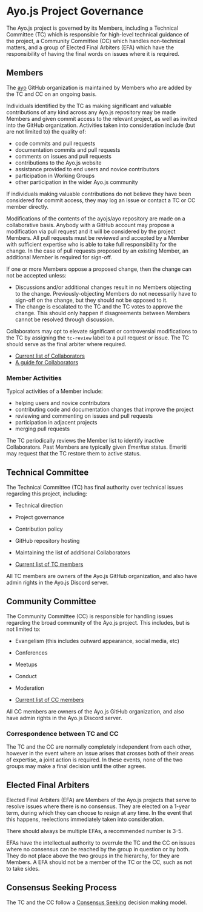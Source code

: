 # Ayo.js Project Governance

The Ayo.js project is governed by its Members, including a Technical Committee
(TC) which is responsible for high-level technical guidance of the project, a
Community Committee (CC) which handles non-technical matters, and a group of 
Elected Final Arbiters (EFA) which have the responsibility of having the final
words on issues where it is required.

## Members

The [ayo](https://github.com/ayo) GitHub organization is
maintained by Members who are added by the TC and CC on an ongoing basis.

Individuals identified by the TC as making significant and valuable
contributions of any kind across any Ayo.js repository may be made Members and
given commit access to the relevant project, as well as invited into the
GitHub organization. Activities taken into consideration include
(but are not limited to) the quality of:

* code commits and pull requests
* documentation commits and pull requests
* comments on issues and pull requests
* contributions to the Ayo.js website
* assistance provided to end users and novice contributors
* participation in Working Groups
* other participation in the wider Ayo.js community

If individuals making valuable contributions do not believe they have been
considered for commit access, they may log an issue or contact a TC or CC member
directly.

Modifications of the contents of the ayojs/ayo repository are made on
a collaborative basis. Anybody with a GitHub account may propose a
modification via pull request and it will be considered by the project
Members. All pull requests must be reviewed and accepted by a
Member with sufficient expertise who is able to take full
responsibility for the change. In the case of pull requests proposed
by an existing Member, an additional Member is required
for sign-off.

If one or more Members oppose a proposed change, then the change can not
be accepted unless:

* Discussions and/or additional changes result in no Members objecting to
  the change. Previously-objecting Members do not necessarily have to
  sign-off on the change, but they should not be opposed to it.
* The change is escalated to the TC and the TC votes to approve the change.
  This should only happen if disagreements between Members cannot be
  resolved through discussion.

Collaborators may opt to elevate significant or controversial modifications to
the TC by assigning the `tc-review` label to a pull request or issue. The
TC should serve as the final arbiter where required.

* [Current list of Collaborators](./README.md#current-project-team-members)
* [A guide for Collaborators](./COLLABORATOR_GUIDE.md)

### Member Activities

Typical activities of a Member include:

* helping users and novice contributors
* contributing code and documentation changes that improve the project
* reviewing and commenting on issues and pull requests
* participation in adjacent projects
* merging pull requests

The TC periodically reviews the Member list to identify inactive
Collaborators. Past Members are typically given _Emeritus_ status. Emeriti
may request that the TC restore them to active status.

## Technical Committee

The Technical Committee (TC) has final authority over technical issues regarding
this project, including:

* Technical direction
* Project governance
* Contribution policy
* GitHub repository hosting
* Maintaining the list of additional Collaborators

* [Current list of TC members](./README.md#current-project-team-members)

All TC members are owners of the Ayo.js GitHub organization, and also have admin
rights in the Ayo.js Discord server.

## Community Committee

The Community Committee (CC) is responsible for handling issues regarding the
broad community of the Ayo.js project. This includes, but is not limited to:

* Evangelism (this includes outward appearance, social media, etc)
* Conferences
* Meetups
* Conduct
* Moderation

* [Current list of CC members](./README.md#current-project-team-members)

All CC members are owners of the Ayo.js GitHub organization, and also have admin
rights in the Ayo.js Discord server.

### Correspondence between TC and CC

The TC and the CC are normally completely independent from each other, however
in the event where an issue arises that crosses both of their areas of
expertise, a joint action is required. In these events, none of the two groups
may make a final decision until the other agrees.

## Elected Final Arbiters

Elected Final Arbiters (EFA) are Members of the Ayo.js projects that serve to
resolve issues where there is no consensus. They are elected on a 1-year term,
during which they can choose to resign at any time. In the event that this
happens, reelections immediately taken into consideration.

There should always be multiple EFAs, a recommended number is 3-5.

EFAs have the intellectual authority to overrule the TC and the CC on issues
where no consensus can be reached by the group in question or by both. They do
not place above the two groups in the hierarchy, for they are Members. A EFA
should not be a member of the TC or the CC, such as not to take sides.

## Consensus Seeking Process

The TC and the CC follow a [Consensus Seeking][] decision making model.

[Consensus Seeking]: http://en.wikipedia.org/wiki/Consensus-seeking_decision-making
